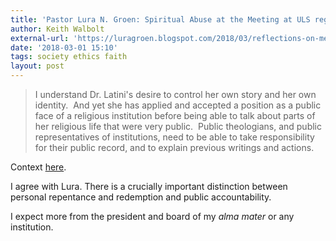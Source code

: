 ```yaml
---
title: 'Pastor Lura N. Groen: Spiritual Abuse at the Meeting at ULS regarding Dr Latini'
author: Keith Walbolt
external-url: 'https://luragroen.blogspot.com/2018/03/reflections-on-meeting-at-uls-regarding.html'
date: '2018-03-01 15:10'
tags: society ethics faith
layout: post
---
```


> I understand Dr. Latini's desire to control her own story and her own identity.  And yet she has applied and accepted a position as a public face of a religious institution before being able to talk about parts of her religious life that were very public.  Public theologians, and public representatives of institutions, need to be able to take responsibility for their public record, and to explain previous writings and actions.

Context [here](https://luragroen.blogspot.com/2018/02/tw-conversion-therapy-general-church_28.html).

I agree with Lura. There is a crucially important distinction between personal repentance and redemption and public accountability.

I expect more from the president and board of my *alma mater* or any institution.
